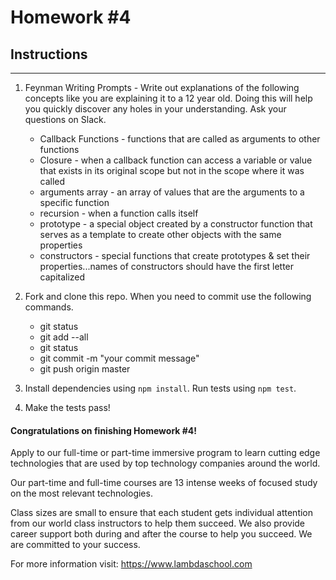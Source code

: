 # Homework #4

## Instructions
---
1. Feynman Writing Prompts - Write out explanations of the following concepts like you are explaining it to a 12 year old.  Doing this will help you quickly discover any holes in your understanding.  Ask your questions on Slack.
		
	* Callback Functions - functions that are called as arguments to other functions
	* Closure - when a callback function can access a variable or value that exists in its original scope but not in the scope where it was called
	* arguments array - an array of values that are the arguments to a specific function
	* recursion - when a function calls itself
	* prototype - a special object created by a constructor function that serves as a template to create other objects with the same properties
	* constructors - special functions that create prototypes & set their properties...names of constructors should have the first letter capitalized


2. Fork and clone this repo.  When you need to commit use the following commands.
		
	* git status
	* git add --all
	* git status
	* git commit -m "your commit message"
	* git push origin master

3. Install dependencies using `npm install`.  Run tests using `npm test`.

4. Make the tests pass!



#### Congratulations on finishing Homework #4!
Apply to our full-time or part-time immersive program to learn cutting edge technologies that are used by top technology companies around the world.

Our part-time and full-time courses are 13 intense weeks of focused study on the most relevant technologies.  

Class sizes are small to ensure that each student gets individual attention from our world class instructors to help them succeed.  We also provide career support both during and after the course to help you succeed.  We are committed to your success.

For more information visit: https://www.lambdaschool.com
